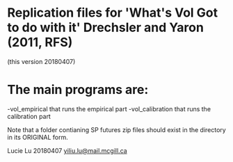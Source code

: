 # Replication files for 'What's Vol Got to do with it' Drechsler and Yaron (2011, RFS)
 (this version 20180407)

# The main programs are:
-vol_empirical that runs the empirical part
-vol_calibration that runs the calibration part

Note that a folder contianing SP futures zip files should exist in the directory in its ORIGINAL form.

Lucie Lu 20180407 yiliu.lu@mail.mcgill.ca
